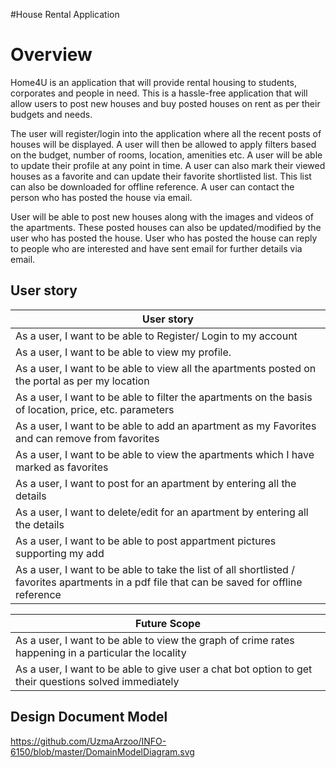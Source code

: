 #House Rental Application
# Overview

Home4U is an application that will provide rental housing to students, corporates and people in need. This is a hassle-free application that will allow users to post new houses and buy posted houses on rent as per their budgets and needs.

The user will register/login into the application where all the recent posts of houses will be displayed. A user will then be allowed to apply filters based on the budget, number of rooms, location, amenities etc. A user will be able to update their profile at any point in time. A user can also mark their viewed houses as a favorite and can update their favorite shortlisted list. This list can also be downloaded for offline reference. A user can contact the person who has posted the house via email.

User will be able to post new houses along with the images and videos of the apartments. These posted houses can also be updated/modified by the user who has posted the house. User who has posted the house can reply to people who are interested and have sent email for further details via email.

## User story


| User story                        |
| --------------------------------- |
| As a user, I want to be able to Register/ Login to my account | 
| As a user, I want to be able to view my profile. |
| As a user, I want to be able to view all the apartments posted on the portal as per my location |
| As a user, I want to be able to filter the apartments on the basis of location, price, etc. parameters |
| As a user, I want to be able to add an apartment as my Favorites and can remove from favorites |
| As a user, I want to be able to view the apartments which I have marked as favorites |
| As a user, I want to post for an apartment by entering all the details |
| As a user, I want to delete/edit for an apartment by entering all the details |
| As a user, I want to be able to post appartment pictures supporting my add | 
| As a user, I want to be able to take the list of all shortlisted / favorites apartments in a pdf file that can be saved for offline reference |


| Future Scope                      |
| --------------------------------- |
| As a user, I want to be able to view the graph of crime rates happening in a particular the locality |
| As a user, I want to be able to give user a chat bot option to get their questions solved immediately|

## Design Document Model

https://github.com/UzmaArzoo/INFO-6150/blob/master/DomainModelDiagram.svg

